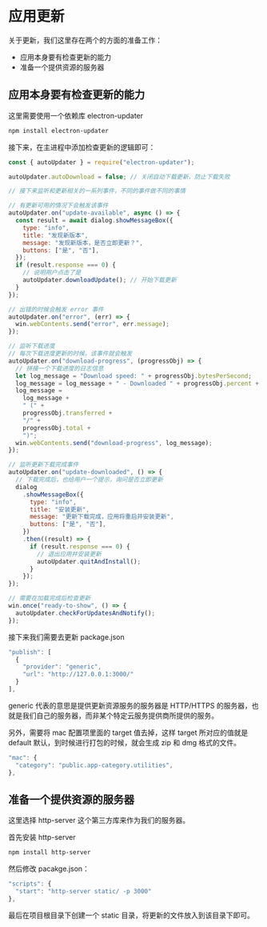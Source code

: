 # 应用更新

关于更新，我们这里存在两个的方面的准备工作：

- 应用本身要有检查更新的能力
- 准备一个提供资源的服务器

## 应用本身要有检查更新的能力

这里需要使用一个依赖库 electron-updater

```bash
npm install electron-updater
```

接下来，在主进程中添加检查更新的逻辑即可：

```js
const { autoUpdater } = require("electron-updater");

autoUpdater.autoDownload = false; // 关闭自动下载更新，防止下载失败

// 接下来监听和更新相关的一系列事件，不同的事件做不同的事情

// 有更新可用的情况下会触发该事件
autoUpdater.on("update-available", async () => {
  const result = await dialog.showMessageBox({
    type: "info",
    title: "发现新版本",
    message: "发现新版本，是否立即更新？",
    buttons: ["是", "否"],
  });
  if (result.response === 0) {
    // 说明用户点击了是
    autoUpdater.downloadUpdate(); // 开始下载更新
  }
});

// 出错的时候会触发 error 事件
autoUpdater.on("error", (err) => {
  win.webContents.send("error", err.message);
});

// 监听下载进度
// 每次下载进度更新的时候，该事件就会触发
autoUpdater.on("download-progress", (progressObj) => {
  // 拼接一个下载进度的日志信息
  let log_message = "Download speed: " + progressObj.bytesPerSecond;
  log_message = log_message + " - Downloaded " + progressObj.percent + "%";
  log_message =
    log_message +
    " (" +
    progressObj.transferred +
    "/" +
    progressObj.total +
    ")";
  win.webContents.send("download-progress", log_message);
});

// 监听更新下载完成事件
autoUpdater.on("update-downloaded", () => {
  // 下载完成后，也给用户一个提示，询问是否立即更新
  dialog
    .showMessageBox({
      type: "info",
      title: "安装更新",
      message: "更新下载完成，应用将重启并安装更新",
      buttons: ["是", "否"],
    })
    .then((result) => {
      if (result.response === 0) {
        // 退出应用并安装更新
        autoUpdater.quitAndInstall();
      }
    });
});

// 需要在加载完成后检查更新
win.once("ready-to-show", () => {
  autoUpdater.checkForUpdatesAndNotify();
});
```

接下来我们需要去更新 package.json

```js
"publish": [
  {
    "provider": "generic",
    "url": "http://127.0.0.1:3000/"
  }
],
```

generic 代表的意思是提供更新资源服务的服务器是 HTTP/HTTPS 的服务器，也就是我们自己的服务器，而非某个特定云服务提供商所提供的服务。

另外，需要将 mac 配置项里面的 target 值去掉，这样 target 所对应的值就是 default 默认，到时候进行打包的时候，就会生成 zip 和 dmg 格式的文件。

```js
"mac": {
  "category": "public.app-category.utilities",
},
```

## 准备一个提供资源的服务器

这里选择 http-server 这个第三方库来作为我们的服务器。

首先安装 http-server

```bash
npm install http-server
```

然后修改 pacakge.json：

```js
"scripts": {
  "start": "http-server static/ -p 3000"
},
```

最后在项目根目录下创建一个 static 目录，将更新的文件放入到该目录下即可。

